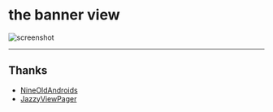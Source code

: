 # the banner view
![screenshot](./screenshot.gif)

---

## Thanks


- [NineOldAndroids](https://github.com/JakeWharton/NineOldAndroids)
- [JazzyViewPager](https://github.com/jfeinstein10/JazzyViewPager)
